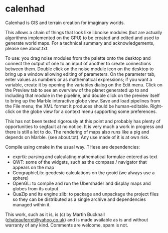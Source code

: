# calenhad
Calenhad is GIS and terrain creation for imaginary worlds.

This allows a chain of things that look like libnoise modules (but are actually algorithms implemented on the GPU) to be created and edited and used to generate world maps. For a technical summary and acknowledgements, please see about.txt.

To use: you drag noise modules from the palette onto the desktop and connect the output of one to an input of another to create connections between them. Double click on the noise module icon on the desktop to bring up a window allowing editing of parameters. On the parameter tab, enter values as numbers or as mathematical expressions; if you want a variable, create it by opening the variables dialog on the Edit menu. Click on the Preview tab to see an overview of the planet generated up to and including that module in the pipeline, and double click on the preview itself to bring up the Marble interactive globe view. Save and load pipelines from the File menu; the XML format it produces should be human-editable. Right-click on the globe view for a context menu supporting some preferences.
  
This has not been tested rigorously at this point and probably has plenty of opportunities to segfault at no notice. It is very much a work in progress and there is still a lot to do. The rendering of maps also runs like a pig and depends on Marble. (see about.txt). Any use made of it is at own risk. 

Compile using cmake in the usual way. THese are dependencies:

  - exprtk: parsing and calculating mathematical formulae entered as text
  - QWT: some of the widgets, such as the compass / navigator that appears on the map
  - GeographicLib: geodesic calculations on the geoid (we always use a sphere)
  - OpenGL: to compile and run the Übershader and display maps and globes from its output
  - QuaZip and its engine zlib: to package and unpackage the project files so they can be distributed as a single archive and dependencies managed within it.

This work, such as it is, is (c) by Martin Bucknall (chateauferret@yahoo.co.uk) and is made available as is and without warranty of any kind. Comments are welcome, spam is not.
